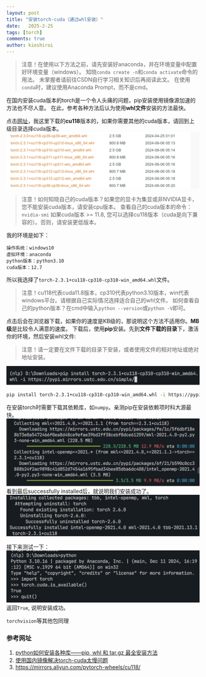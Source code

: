 ```yaml
---
layout: post
title: "安装torch-cuda（通过whl安装）"
date:   2025-2-25
tags: [torch]
comments: true
author: kioshiroi
---
```


> 注意！在使用以下方法之前，请先安装好anaconda，并在环境变量中配置好环境变量（windows）。
> 知晓`conda create -n`和`conda activate`命令的用法。
> 未掌握者请前往CSDN自行学习相关知识后再阅读此文。
> 在使用`conda`时，建议使用Anaconda Prompt，而不是cmd。

在国内安装cuda版本的torch是一个令人头痛的问题，pip安装使用镜像源加速的方法也不尽人意。
在此，参考各种方法后认为使用**whl文件**安装的方法最快。


点击[网址](https://mirrors.aliyun.com/pytorch-wheels/cu118/)，我这里下载的**cu118**版本的，如果你需要其他的cuda版本，请回到上级目录选择cuda版本。
![](../images/20250225/15-32-33.png)
> 注意！如何知晓自己的cuda版本？如果您的显卡为集显或非NVIDIA显卡，您不能安装cuda版本，请安装cpu版本。
> 查看自己的cuda版本的命令：`nvidia-smi`
> 如果cuda版本 >= 11.8, 您可以选择cu118版本（cuda是向下兼容的）。否则，请安装更低版本。

我的环境是如下：
```plaintext
操作系统：windows10
虚拟环境：anaconda
python版本：python3.10
cuda版本：12.7
```
 所以我选择了`torch-2.3.1+cu118-cp310-cp310-win_amd64.whl`文件。
 > 注意！cu118代表cuda11.8版本，cp310代表python3.10版本，win代表windows平台。请根据自己实际情况选择适合自己的whl文件。
 > 如何查看自己的python版本？在cmd中输入`python --version`或`python -V`即可。
 
点击后会在浏览器下载，如果你的速度是KB级的，那说明这个方法不适用你。**MB级**是比较令人满意的速度。
下载后，使用**pip**安装。先到**文件下载的目录**下，激活你的环境，然后安装whl文件:
> 注意！请一定要在文件下载的目录下安装，或者使用文件的相对地址或绝对地址安装。

![](../images/20250225/15-41-01.png)
```bash
pip install torch-2.3.1+cu118-cp310-cp310-win_amd64.whl -i https://pypi.mirrors.ustc.edu.cn/simple/
```
在安装torch时需要下载其依赖库，如`numpy`。亲测pip在安装依赖项时科大源最快。
![科大速度](../images/20250225/15-41-46.png)
看到最后successfully installed后，就说明我们安装成功了。
![](../images/20250225/15-43-13.png)

接下来测试一下：
![](../images/20250225/15-44-19.png)
返回`True`, 说明安装成功。

`torchvision`等其他包同理

### 参考网址
1. [python如何安装各种库——pip, whl 和 tar.gz 最全安装方法](https://blog.csdn.net/zcs_xueli/article/details/105737403)
2. [使用国内镜像解决torch-cuda太慢问题](https://zhuanlan.zhihu.com/p/18188000858)
3. https://mirrors.aliyun.com/pytorch-wheels/cu118/